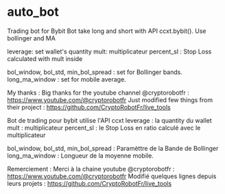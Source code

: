 # auto_bot

Trading bot for Bybit 
Bot take long and short with API ccxt.bybit().
Use bollinger and MA

leverage: set wallet's quantity
mult: multiplicateur
percent_sl : Stop Loss calculated with mult inside

bol_window, bol_std, min_bol_spread : set for Bollinger bands.
long_ma_window : set for mobile average.

My thanks : 
Big thanks for the youtube channel @cryptorobotfr : https://www.youtube.com/@cryptorobotfr
Just modified few things from their project : https://github.com/CryptoRobotFr/live_tools

Bot de trading pour bybit
utilise l'API ccxt
leverage : la quantity du wallet
mult : multiplicateur
percent_sl : le Stop Loss en ratio calculé avec le multiplicateur

bol_window, bol_std, min_bol_spread : Paramèttre de la Bande de Bollinger
long_ma_window : Longueur de la moyenne mobile.

Remerciement :
Merci à la chaine youtube @cryptorobotfr : https://www.youtube.com/@cryptorobotfr
Modifié quelques lignes depuis leurs projets : https://github.com/CryptoRobotFr/live_tools



